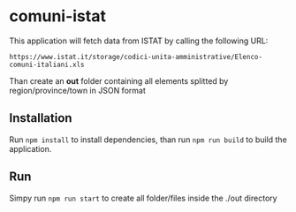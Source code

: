 # comuni-istat

This application will fetch data from ISTAT by calling the following URL:

`https://www.istat.it/storage/codici-unita-amministrative/Elenco-comuni-italiani.xls`

Than create an **out** folder containing all elements splitted by region/province/town in JSON format

## Installation

Run `npm install` to install dependencies, than run `npm run build` to build the application.

## Run

Simpy run `npm run start` to create all folder/files inside the ./out directory
